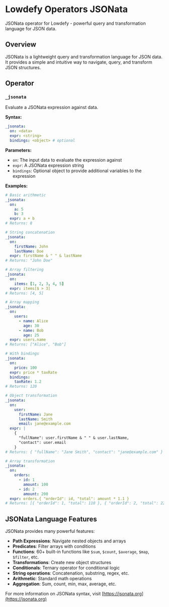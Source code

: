 # Lowdefy Operators JSONata

JSONata operator for Lowdefy - powerful query and transformation language for JSON data.

## Overview

JSONata is a lightweight query and transformation language for JSON data. It provides a simple and intuitive way to navigate, query, and transform JSON structures.

## Operator

### `_jsonata`

Evaluate a JSONata expression against data.

**Syntax:**

```yaml
_jsonata:
  on: <data>
  expr: <string>
  bindings: <object> # optional
```

**Parameters:**

- `on`: The input data to evaluate the expression against
- `expr`: A JSONata expression string
- `bindings`: Optional object to provide additional variables to the expression

**Examples:**

```yaml
# Basic arithmetic
_jsonata:
  on:
    a: 5
    b: 3
  expr: a + b
# Returns: 8

# String concatenation
_jsonata:
  on:
    firstName: John
    lastName: Doe
  expr: firstName & " " & lastName
# Returns: "John Doe"

# Array filtering
_jsonata:
  on:
    items: [1, 2, 3, 4, 5]
  expr: items[$ > 3]
# Returns: [4, 5]

# Array mapping
_jsonata:
  on:
    users:
      - name: Alice
        age: 30
      - name: Bob
        age: 25
  expr: users.name
# Returns: ["Alice", "Bob"]

# With bindings
_jsonata:
  on:
    price: 100
  expr: price * taxRate
  bindings:
    taxRate: 1.2
# Returns: 120

# Object transformation
_jsonata:
  on:
    user:
      firstName: Jane
      lastName: Smith
      email: jane@example.com
  expr: |
    {
      "fullName": user.firstName & " " & user.lastName,
      "contact": user.email
    }
# Returns: { "fullName": "Jane Smith", "contact": "jane@example.com" }

# Array transformation
_jsonata:
  on:
    orders:
      - id: 1
        amount: 100
      - id: 2
        amount: 200
  expr: orders.{ "orderId": id, "total": amount * 1.1 }
# Returns: [{ "orderId": 1, "total": 110 }, { "orderId": 2, "total": 220 }]
```

## JSONata Language Features

JSONata provides many powerful features:

- **Path Expressions**: Navigate nested objects and arrays
- **Predicates**: Filter arrays with conditions
- **Functions**: 60+ built-in functions like `$sum`, `$count`, `$average`, `$map`, `$filter`, etc.
- **Transformations**: Create new object structures
- **Conditionals**: Ternary operator for conditional logic
- **String operations**: Concatenation, substring, regex, etc.
- **Arithmetic**: Standard math operations
- **Aggregation**: Sum, count, min, max, average, etc.

For more information on JSONata syntax, visit [https://jsonata.org](https://jsonata.org)
